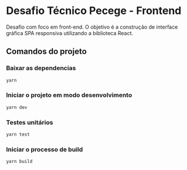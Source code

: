 # Desafio Técnico Pecege - Frontend

Desafio com foco em front-end. O objetivo é a construção de
interface gráfica SPA responsiva utilizando a biblioteca React.

## Comandos do projeto

### Baixar as dependencias

```sh
yarn
```

### Iniciar o projeto em modo desenvolvimento

```sh
yarn dev
```

### Testes unitários

```sh
yarn test
```

### Iniciar o processo de build

```sh
yarn build
```
